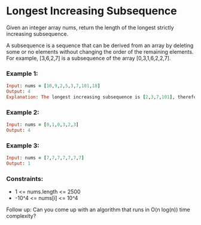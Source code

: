 # Longest Increasing Subsequence

Given an integer array nums, return the length of the longest strictly increasing subsequence.

A subsequence is a sequence that can be derived from an array by deleting some or no elements without changing the order of the remaining elements. For example, [3,6,2,7] is a subsequence of the array [0,3,1,6,2,2,7].

### Example 1:
```ruby
Input: nums = [10,9,2,5,3,7,101,18]
Output: 4
Explanation: The longest increasing subsequence is [2,3,7,101], therefore the length is 4.
```
### Example 2:
```ruby
Input: nums = [0,1,0,3,2,3]
Output: 4
```
### Example 3:
```ruby
Input: nums = [7,7,7,7,7,7,7]
Output: 1
```
### Constraints:

- 1 <= nums.length <= 2500
- -10^4 <= nums[i] <= 10^4

Follow up: Can you come up with an algorithm that runs in O(n log(n)) time complexity?